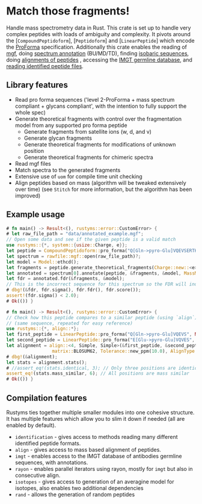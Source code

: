 # Match those fragments!

Handle mass spectrometry data in Rust. This crate is set up to handle very complex peptides with
loads of ambiguity and complexity. It pivots around the [`CompoundPeptidoform`], [`Peptidoform`] and [`LinearPeptide`]
which encode the [ProForma](https://github.com/HUPO-PSI/ProForma) specification. Additionally
this crate enables the reading of [mgf](rawfile::mgf), doing [spectrum annotation](RawSpectrum::annotate)
(BU/MD/TD), finding [isobaric sequences](find_isobaric_sets), doing [alignments of peptides](align::align)
, accessing the [IMGT germline database](imgt), and [reading identified peptide files](identification).

## Library features
 - Read pro forma sequences ('level 2-ProForma + mass spectrum compliant + glycans compliant', with the intention to fully support the whole spec)
 - Generate theoretical fragments with control over the fragmentation model from any supported pro forma peptide
   - Generate fragments from satellite ions (w, d, and v)
   - Generate glycan fragments
   - Generate theoretical fragments for modifications of unknown position
   - Generate theoretical fragments for chimeric spectra
 - Read mgf files
 - Match spectra to the generated fragments
 - Extensive use of `uom` for compile time unit checking
 - Align peptides based on mass (algorithm will be tweaked extensively over time) (see `Stitch` for more information, but the algorithm has been improved)

## Example usage
```rust
# fn main() -> Result<(), rustyms::error::CustomError> {
# let raw_file_path = "data/annotated_example.mgf";
// Open some data and see if the given peptide is a valid match
use rustyms::{*, system::{usize::Charge, e}};
let peptide = CompoundPeptidoform::pro_forma("Q[Gln->pyro-Glu]VQEVSERTHGGNFD", None)?;
let spectrum = rawfile::mgf::open(raw_file_path)?;
let model = Model::ethcd();
let fragments = peptide.generate_theoretical_fragments(Charge::new::<e>(2), &model);
let annotated = spectrum[0].annotate(peptide, &fragments, &model, MassMode::Monoisotopic);
let fdr = annotated.fdr(&fragments, &model);
// This is the incorrect sequence for this spectrum so the FDR will indicate this
# dbg!(&fdr, fdr.sigma(), fdr.fdr(), fdr.score());
assert!(fdr.sigma() < 2.0);
# Ok(()) }
```
```rust
# fn main() -> Result<(), rustyms::error::CustomError> {
// Check how this peptide compares to a similar peptide (using `align`)
// (same sequence, repeated for easy reference)
use rustyms::{*, align::*};
let first_peptide = LinearPeptide::pro_forma("Q[Gln->pyro-Glu]VQEVS", None)?.simple().unwrap();
let second_peptide = LinearPeptide::pro_forma("E[Glu->pyro-Glu]VQVES", None)?.simple().unwrap();
let alignment = align::<4, Simple, Simple>(&first_peptide, &second_peptide,
                 matrix::BLOSUM62, Tolerance::new_ppm(10.0), AlignType::GLOBAL);
# dbg!(&alignment);
let stats = alignment.stats();
# //assert_eq!(stats.identical, 3); // Only three positions are identical
assert_eq!(stats.mass_similar, 6); // All positions are mass similar
# Ok(()) }
```

## Compilation features
Rustyms ties together multiple smaller modules into one cohesive structure.
It has multiple features which allow you to slim it down if needed (all are enabled by default).
* `identification` - gives access to methods reading many different identified peptide formats.
* `align` - gives access to mass based alignment of peptides.
* `imgt` - enables access to the IMGT database of antibodies germline sequences, with annotations.
* `rayon` - enables parallel iterators using rayon, mostly for `imgt` but also in consecutive
  align.
* `isotopes` - gives access to generation of an averagine model for isotopes, also enables two additional dependencies
* `rand` - allows the generation of random peptides